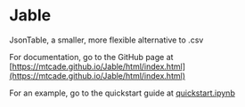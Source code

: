 # Jable
 JsonTable, a smaller, more flexible alternative to .csv
 
 For documentation, go to the GitHub page at [https://mtcade.github.io/Jable/html/index.html](https://mtcade.github.io/Jable/html/index.html)
 
 For an example, go to the quickstart guide at [quickstart.ipynb](quickstart.ipynb)
